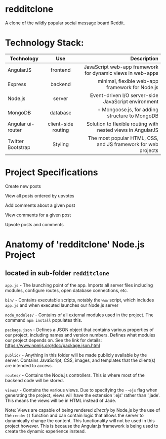 # redditclone
A clone of the wildly popular social message board Reddit. 
<br>
# Technology Stack:


| Technology    	| Use           	  | Description     										  |
| ------------------|:-------------------:| ----------------:										  |
| AngularJS     	| frontend 			  |JavaScript web-app framework for dynamic views in web-apps |
| Express   		| backend 			  | minimal, flexible web-app framework for Node.js							  |
| Node.js 			| server     |Event-driven I/O server-side JavaScript environment				  |
| MongoDB			| database			  |	+ Mongoose.js, for adding structure to MongoDB            |
| Angular ui-router | client-side routing |Solution to flexible routing with nested views in AngularJS|
| Twitter Bootstrap | Styling			  |The most popular HTML, CSS, and JS framework for web projects|


# Project Specifications

Create new posts

View all posts ordered by upvotes

Add comments about a given post

View comments for a given post

Upvote posts and comments

# Anatomy of 'redditclone' Node.js Project
## located in sub-folder `redditclone`
`app.js` - The launching point of the app. Imports all server files
including modules, configure routes, open database connections, etc.

`bin/` - Contains executable scripts, notably the `www` script, which
includes `app.js` and when executed launches our Node.js server

`node_modules/` - Contains of all external modules used in the project.
The command `npm install` populates this.

`package.json` - Defines a JSON object that contains various properties
of our project, including names and version numbers.
Defines what modules our project depends on. See the link for details:
https://www.npmjs.org/doc/package.json.html

`public/` - Anything in this folder will be made publicly available by
the server. Contains JavaScript, CSS, images, and templates that
the client(s) are intended to access.

`routes/` - Contains the Node.js controllers. This is where most of the
backend code will be stored.

`views/` - Contains the various views. Due to specifying the `--ejs` flag
when generating the project, views will have the extension '.ejs' rather
than '.jade'. This means the views will be in HTML instead of Jade.

Note: Views are capable of being rendered <i>directly</i> by Node.js
by the use of the `render()` function and can contain logic that allows
the server to dynamically change the content. This functionality will
not be used in this project however. This is because the Angular.js
framework is being used to create the dynamic experience instead.
